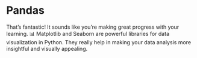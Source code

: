# Pandas
That’s fantastic! It sounds like you’re making great progress with your learning. 📊  Matplotlib and Seaborn are powerful libraries for data visualization in Python. They really help in making your data analysis more insightful and visually appealing.  
